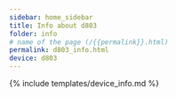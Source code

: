 ```yaml
---
sidebar: home_sidebar
title: Info about d803
folder: info
# name of the page (/{{permalink}}.html)
permalink: d803_info.html
device: d803
---
```

{% include templates/device_info.md %}
